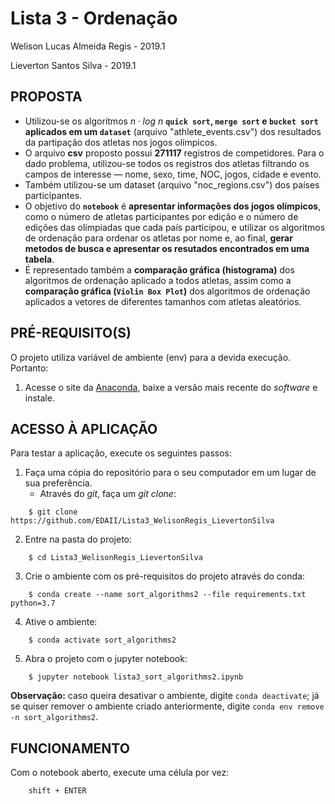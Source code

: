 Lista 3 - Ordenação
=========================
Welison Lucas Almeida Regis - 2019.1

Lieverton Santos Silva - 2019.1

## PROPOSTA

- Utilizou-se os algoritmos $n \cdot log ~n$ **`quick sort`, `merge sort` e `bucket sort` aplicados em um `dataset`** (arquivo "athlete_events.csv") dos resultados da partipação dos atletas nos jogos olímpicos.
- O arquivo **csv** proposto possui **271117** registros de competidores. Para o dado problema, utilizou-se todos os registros dos atletas filtrando os campos de interesse — nome, sexo, time, NOC, jogos, cidade e evento.
- Também utilizou-se um dataset (arquivo "noc_regions.csv") dos países participantes.
- O objetivo do **`notebook`** é **apresentar informações dos jogos olímpicos**, como o número de atletas participantes por edição e o número de edições das olímpiadas que cada país participou, e utilizar os algoritmos de ordenação para ordenar os atletas por nome e, ao final, **gerar metodos de busca e apresentar os resutados encontrados em uma tabela**.
- É representado também a **comparação gráfica (histograma)** dos algoritmos de ordenação aplicado a todos atletas, assim como a **comparação gráfica (`Violin Box Plot`)** dos algoritmos de ordenação aplicados a vetores de diferentes tamanhos com atletas aleatórios.


## PRÉ-REQUISITO(S)
O projeto utiliza variável de ambiente (env) para a devida execução. Portanto:

1. Acesse o site da [Anaconda](https://www.anaconda.com/distribution/), baixe a versão mais recente do _software_ e instale.


## ACESSO À APLICAÇÃO
Para testar a aplicação, execute os seguintes passos:
1. Faça uma cópia do repositório para o seu computador em um lugar de sua preferência.
	* Através do _git_, faça um _git clone_:

```
    $ git clone https://github.com/EDAII/Lista3_WelisonRegis_LievertonSilva
```

2. Entre na pasta do projeto:
```
    $ cd Lista3_WelisonRegis_LievertonSilva
```

3. Crie o ambiente com os pré-requisitos do projeto através do conda:
```
    $ conda create --name sort_algorithms2 --file requirements.txt python=3.7
```

4. Ative o ambiente:
```
    $ conda activate sort_algorithms2
```

5. Abra o projeto com o jupyter notebook:
```
    $ jupyter notebook lista3_sort_algorithms2.ipynb
```

**Observação:** caso queira desativar o ambiente, digite `conda deactivate`; já se quiser remover o ambiente criado anteriormente, digite `conda env remove -n sort_algorithms2`.

## FUNCIONAMENTO
Com o notebook aberto, execute uma célula por vez:

```
    shift + ENTER
``` 
